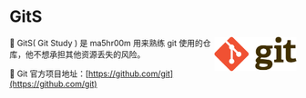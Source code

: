 # GitS

<a>
    <img align="right" height="60px" src="./public/gits.png">
</a>

👀 GitS( Git Study ) 是 ma5hr00m 用来熟练 git 使用的仓库，他不想承担其他资源丢失的风险。

🔗 Git 官方项目地址：[https://github.com/git](https://github.com/git)
